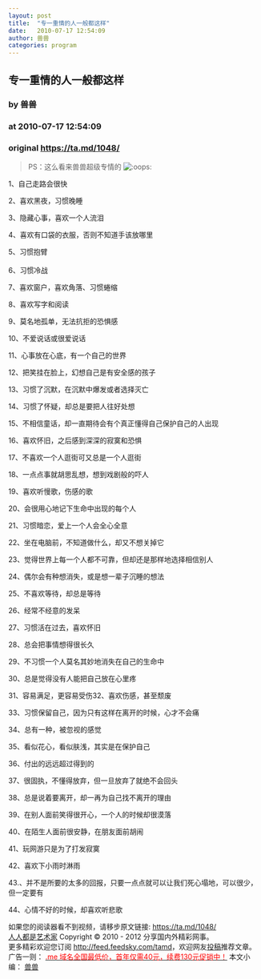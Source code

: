```yaml
---
layout: post
title:  "专一重情的人一般都这样"
date:   2010-07-17 12:54:09
author: 兽兽
categories: program
---
```


## 专一重情的人一般都这样
### by 兽兽
### at 2010-07-17 12:54:09
### original <https://ta.md/1048/>

<blockquote><p>PS：这么看来兽兽超级专情的 <img src="http://ta.md/wp-includes/images/smilies/icon_redface.gif" alt=":oops:"></p></blockquote><p>1、自己走路会很快</p><p>2、喜欢黑夜，习惯晚睡</p><p>3、隐藏心事，喜欢一个人流泪</p><p>4、喜欢有口袋的衣服，否则不知道手该放哪里</p><p>5、习惯抱臂<br> <span></span><br> 6、习惯冷战</p><p>7、喜欢窗户，喜欢角落、习惯蜷缩</p><p>8、喜欢写字和阅读</p><p>9、莫名地孤单，无法抗拒的恐惧感</p><p>10、不爱说话或很爱说话</p><p>11、心事放在心底，有一个自己的世界</p><p>12、把笑挂在脸上，幻想自己是有安全感的孩子</p><p>13、习惯了沉默，在沉默中爆发或者选择灭亡</p><p>14、习惯了怀疑，却总是要把人往好处想</p><p>15、不相信童话，却一直期待会有个真正懂得自己保护自己的人出现</p><p>16、喜欢怀旧，之后感到深深的寂寞和恐惧</p><p>17、不喜欢一个人逛街可又总是一个人逛街</p><p>18、一点点事就胡思乱想，想到戏剧般的吓人</p><p>19、喜欢听慢歌，伤感的歌</p><p>20、会很用心地记下生命中出现的每个人</p><p>21、习惯暗恋，爱上一个人会全心全意</p><p>22、坐在电脑前，不知道做什么，却又不想关掉它</p><p>23、觉得世界上每一个人都不可靠，但却还是那样地选择相信别人</p><p>24、偶尔会有种想消失，或是想一辈子沉睡的想法</p><p>25、不喜欢等待，却总是等待</p><p>26、经常不经意的发呆</p><p>27、习惯活在过去，喜欢怀旧</p><p>28、总会把事情想得很长久</p><p>29、不习惯一个人莫名其妙地消失在自己的生命中</p><p>30、总是觉得没有人能把自己放在心里疼</p><p>31、容易满足，更容易受伤32、喜欢伤感，甚至颓废</p><p>33、习惯保留自己，因为只有这样在离开的时候，心才不会痛</p><p>34、总有一种，被忽视的感觉</p><p>35、看似花心，看似肤浅，其实是在保护自己</p><p>36、付出的远远超过得到的</p><p>37、很固执，不懂得放弃，但一旦放弃了就绝不会回头</p><p>38、总是说着要离开，却一再为自己找不离开的理由</p><p>39、在别人面前笑得很开心，一个人的时候却很漠落</p><p>40、在陌生人面前很安静，在朋友面前胡闹</p><p>41、玩网游只是为了打发寂寞</p><p>42、喜欢下小雨时淋雨</p><p>43.、并不是所要的太多的回报，只要一点点就可以让我们死心塌地，可以很少，但一定要有</p><p>44、心情不好的时候，却喜欢听悲歌</p><p>如果您的阅读器看不到视频，请移步原文链接: <a href="https://ta.md/1048/">https://ta.md/1048/</a> <br> <a href="http://ta.md/">人人都是艺术家</a> Copyright ©   2010 - 2012 分享国内外精彩网事。<br> 更多精彩欢迎您订阅 <a href="http://feed.feedsky.com/tamd">http://feed.feedsky.com/tamd</a>，欢迎网友<a href="http://ta.md/delivery/">投稿</a>推荐文章。<br> 广告一则： <a href="http://zi.mu/domain"><font color="red">.me 域名全国最低价，首年仅需40元，续费130元促销中！</font></a> 本文小编： <a href="http://zou.lu/">兽兽</a></p>